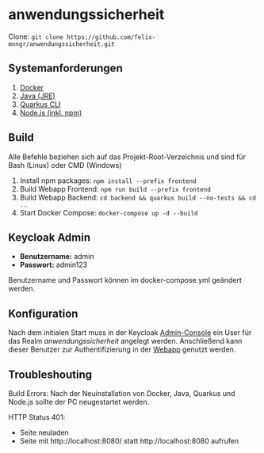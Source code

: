 # anwendungssicherheit
Clone: `git clone https://github.com/felix-mnngr/anwendungssicherheit.git`

## Systemanforderungen
1. [Docker](https://docs.docker.com/get-docker/)
2. [Java (JRE)](https://www.java.com/de/download/manual.jsp)
3. [Quarkus CLI](https://quarkus.io/get-started/)
4. [Node.js (inkl. npm)](https://nodejs.org/de)

## Build 
Alle Befehle beziehen sich auf das Projekt-Root-Verzeichnis und sind für Bash (Linux) oder CMD (Windows)
1. Install npm packages: `npm install --prefix frontend`
2. Build Webapp Frontend: `npm run build --prefix frontend`
3. Build Webapp Backend: `cd backend && quarkus build --no-tests && cd ..`
4. Start Docker Compose: `docker-compose up -d --build`

## Keycloak Admin
- **Benutzername:** admin
- **Passwort:** admin123

Benutzername und Passwort können im docker-compose.yml geändert werden.

## Konfiguration
Nach dem initialen Start muss in der Keycloak [Admin-Console](http://localhost:8180/admin/master/console/#/anwendungssicherheit/users) ein User für das Realm _anwendungssicherheit_ angelegt werden. Anschließend kann dieser Benutzer zur Authentifizierung in der [Webapp](http://localhost:8080/) genutzt werden. 

## Troubleshouting
Build Errors: Nach der Neuinstallation von Docker, Java, Quarkus und Node.js sollte der PC neugestartet werden.

HTTP Status 401: 
- Seite neuladen
- Seite mit http://localhost:8080/ statt http://localhost:8080 aufrufen

